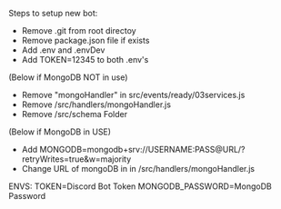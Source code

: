 Steps to setup new bot:
- Remove .git from root directoy
- Remove package.json file if exists
- Add .env and .envDev
- Add TOKEN=12345 to both .env's

(Below if MongoDB NOT in use)
- Remove "mongoHandler" in src/events/ready/03services.js
- Remove /src/handlers/mongoHandler.js
- Remove /src/schema Folder

(Below if MongoDB in USE)
- Add MONGODB=mongodb+srv://USERNAME:PASS@URL/?retryWrites=true&w=majority
- Change URL of mongoDB in in /src/handlers/mongoHandler.js

ENVS:
TOKEN=Discord Bot Token
MONGODB_PASSWORD=MongoDB Password